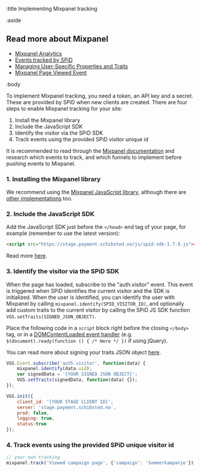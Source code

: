 :title Implementing Mixpanel tracking

:aside

## Read more about Mixpanel

- [Mixpanel Analytics](/mixpanel/analytics/)
- [Events tracked by SPiD](/mixpanel/events-tracked/)
- [Managing User-Specific Properties and Traits](/mixpanel/managing-properties-and-traits/)
- [Mixpanel Page Viewed Event](/mixpanel/page-viewed-event/)

:body

To implement Mixpanel tracking, you need a token, an API key and a secret. These
are provided by SPiD when new clients are created. There are four steps to
enable Mixpanel tracking for your site:

1. Install the Mixpanel library
2. Include the JavaScript SDK
3. Identify the visitor via the SPiD SDK
4. Track events using the provided SPiD visitor unique id

It is recommended to read through the
[Mixpanel documentation](https://mixpanel.com/docs/) and research which events
to track, and which funnels to implement before pushing events to Mixpanel.

### 1. Installing the Mixpanel library

We recommend using the [Mixpanel JavaScript library](https://mixpanel.com/help/reference/javascript), although there are
[other implementations](https://mixpanel.com/docs/integration-libraries) too.

### 2. Include the JavaScript SDK

Add the JavaScript SDK just before the `</head>` end tag of your page, for example (remember to use the latest version):

```html
<script src="https://stage.payment.schibsted.no/js/spid-sdk-1.7.9.js"></script>
```

Read more [here](/sdks/javascript/).

### 3. Identify the visitor via the SPiD SDK

When the page has loaded, subscribe to the "auth.visitor" event. This event is
triggered when SPiD identifies the current visitor and the SDK is initialized.
When the user is identified, you can identify the user with Mixpanel by calling
`mixpanel.identify(SPID_VISITOR_ID)`, and optionally add custom traits to the
current visitor by calling the SPiD JS SDK function
`VGS.setTraits(SIGNED_JSON_OBJECT)`.

Place the following code in a `script` block right before the closing `</body>`
tag, or in a
[DOMContentLoaded event handler](https://developer.mozilla.org/en-US/docs/Web/Reference/Events/DOMContentLoaded)
(e.g. `$(document).ready(function () { /* Here */ })` if using jQuery). 

You can read more about signing your traits JSON object [here](/mixpanel/managing-properties-and-traits/#signing-your-traits-json-object).

```js
VGS.Event.subscribe('auth.visitor', function(data) {
    mixpanel.identify(data.uid);
    var signedData = '{YOUR SIGNED JSON OBJECT}';
    VGS.setTraits(signedData, function(data) {});
});

VGS.init({
    client_id: '{YOUR STAGE CLIENT ID}',
    server: 'stage.payment.schibsted.no',
    prod: false,
    logging: true,
    status:true
});
```

### 4. Track events using the provided SPiD unique visitor id

```js
// your own tracking
mixpanel.track('Viewed campaign page', {'campaign': 'Sommerkampanje'});
```
